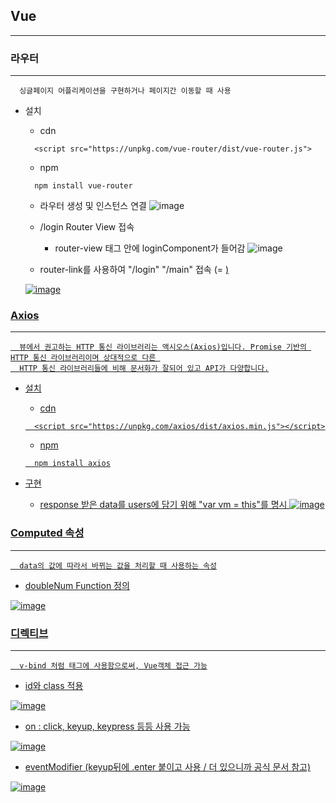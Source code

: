 ## Vue
---

### 라우터
---
```
  싱글페이지 어플리케이션을 구현하거나 페이지간 이동할 때 사용
```
+ 설치
  + cdn 
  ```
    <script src="https://unpkg.com/vue-router/dist/vue-router.js">
  ```
  
  + npm
  ```
    npm install vue-router
  ```
  
  + 라우터 생성 및 인스턴스 연결
  ![image](https://user-images.githubusercontent.com/76584547/135714349-5b0d91b5-2fcc-4a41-9930-1fc46ead5158.png)

  + /login Router View 접속
    + router-view 태그 안에 loginComponent가 들어감 
  ![image](https://user-images.githubusercontent.com/76584547/135716310-430e7f6b-d3a9-45f6-ad69-253f05ccf390.png)


  + router-link를 사용하여 "/login" "/main" 접속 (= <a href="">)
  
  ![image](https://user-images.githubusercontent.com/76584547/135717633-803cf81b-c293-4529-ae1f-eac2b3d0fef0.png)

 
### Axios
---
```
  뷰에서 권고하는 HTTP 통신 라이브러리는 액시오스(Axios)입니다. Promise 기반의 HTTP 통신 라이브러리이며 상대적으로 다른 
  HTTP 통신 라이브러리들에 비해 문서화가 잘되어 있고 API가 다양합니다.
```
  + 설치
    + cdn
    ```
      <script src="https://unpkg.com/axios/dist/axios.min.js"></script>
    ```
  
    + npm
    ```
      npm install axios
    ```
  
  + 구현
    + response 받은 data를 users에 담기 위해 "var vm = this"를 명시
    ![image](https://user-images.githubusercontent.com/76584547/136000436-212b0656-5f97-447e-b468-097e2c5b898c.png)

### Computed 속성
---
```
  data의 값에 따라서 바뀌는 값을 처리할 때 사용하는 속성
```
+ doubleNum Function 정의
  
![image](https://user-images.githubusercontent.com/76584547/138040408-2c77088e-fb3c-4a24-898a-379441013c2f.png)

  
### 디렉티브
---
```
  v-bind 처럼 태그에 사용함으로써, Vue객체 접근 가능
```
  
+ id와 class 적용
  
![image](https://user-images.githubusercontent.com/76584547/138043985-f8ee313b-6ad0-47c2-a2ff-765e726fa60b.png)

+ on : click, keyup, keypress 등등 사용 가능
 
![image](https://user-images.githubusercontent.com/76584547/138065374-b87e51ee-defb-48c7-add6-94c9daeb7906.png)
  
+ eventModifier (keyup뒤에 .enter 붙이고 사용 / 더 있으니까 공식 문서 참고)
  
![image](https://user-images.githubusercontent.com/76584547/138065619-1b334e39-da53-4936-93aa-74d85c0f1e11.png)


